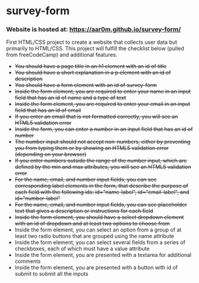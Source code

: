 # survey-form
### Website is hosted at: https://aar0m.github.io/survey-form/
First HTML/CSS project to create a website that collects user data but primarily to HTML/CSS. This project will fulfill the checklist below (pulled from freeCodeCamp) and additional features.

* ~~You should have a page title in an h1 element with an id of title~~
* ~~You should have a short explanation in a p element with an id of description~~
* ~~You should have a form element with an id of survey-form~~
* ~~Inside the form element, you are required to enter your name in an input field that has an id of name and a type of text~~
* ~~Inside the form element, you are required to enter your email in an input field that has an id of email~~
* ~~If you enter an email that is not formatted correctly, you will see an HTML5 validation error~~
* ~~Inside the form, you can enter a number in an input field that has an id of number~~
* ~~The number input should not accept non-numbers, either by preventing you from typing them or by showing an HTML5 validation error (depending on your browser)~~
* ~~If you enter numbers outside the range of the number input, which are defined by the min and max attributes, you will see an HTML5 validation error~~
* ~~For the name, email, and number input fields, you can see corresponding label elements in the form, that describe the purpose of each field with the following ids: id="name-label", id="email-label", and id="number-label"~~
* ~~For the name, email, and number input fields, you can see placeholder text that gives a description or instructions for each field~~
* ~~Inside the form element, you should have a select dropdown element with an id of dropdown and at least two options to choose from~~
* Inside the form element, you can select an option from a group of at least two radio buttons that are grouped using the name attribute
* Inside the form element, you can select several fields from a series of checkboxes, each of which must have a value attribute
* Inside the form element, you are presented with a textarea for additional comments
* Inside the form element, you are presented with a button with id of submit to submit all the inputs
